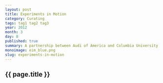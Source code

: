 ```yaml
---
layout: post
title: Experiments in Motion
category: Curating
tags: tag1 tag2 tag3
year: 2012
month: 3
day: 8
published: true
summary: A partnership between Audi of America and Columbia University's Graduate School of Architecture, Planning and Preservation as part of the Audi Urban Future Initiative. We were the project curators.
monoimage: eim_blue.png
slug: experiments-in-motion
---
```


<div class="row-fluid project-page">	
	<div class="span8 offset4">
	  <h2>{{ page.title }}</h2>
	</div>
</div> 

